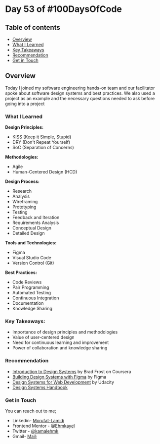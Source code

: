 # Day 53 of #100DaysOfCode 

## Table of contents
- [Overview](#overview)
- [What I Learned](#what-I-learned)
- [Key Takeaways](#key-takeaways)
- [Recommendation](#recommendation)
- [Get in Touch](#get-in-touch)

## Overview

Today I joined my software engineering hands-on team and our facilitator spoke about software design systems and best practices. We also used a project as an example and the necessary questions needed to ask before going into a project

### What I Learned

**Design Principles:**
- KISS (Keep it Simple, Stupid)
- DRY (Don't Repeat Yourself)
- SoC (Separation of Concerns)

**Methodologies:**

- Agile
- Human-Centered Design (HCD)

**Design Process:**

- Research
- Analysis
- Wireframing
- Prototyping
- Testing
- Feedback and Iteration
- Requirements Analysis
- Conceptual Design
- Detailed Design

**Tools and Technologies:**

- Figma
- Visual Studio Code
- Version Control (Git)

**Best Practices:**

- Code Reviews
- Pair Programming
- Automated Testing
- Continuous Integration
- Documentation
- Knowledge Sharing

### Key Takeaways:

- Importance of design principles and methodologies
- Value of user-centered design
- Need for continuous learning and improvement
- Power of collaboration and knowledge sharing

### Recommendation

- [Introduction to Design Systems](https://neildodd73.co.uk/portfolio/example-project) by Brad Frost on Coursera
- [Building Design Systems with Figma](https://www.figma.com/resource-library/design-basics/) by Figma
- [Design Systems for Web Development](https://www.udacity.com/course/front-end-web-developer-nanodegree--nd0011) by Udacity 
- [Design Systems Handbook](https://www.invisionapp.com/inside-design/introducing-design-systems-handbook/) 

### Get in Touch

You can reach out to me;
 - Linkedin- [Morufat-Lamidi](https://linkedin.com/in/morufat-lamidi)
 - Frontend Mentor - [@Ehmkayel](https://www.frontendmentor.io/profile/Ehmkayel)
 - Twitter - [@kamalehmk](https://www.twitter.com/kamalehmk)
 - Gmail- [Mail](mailto:lamidimorufat0@gmail.com);
